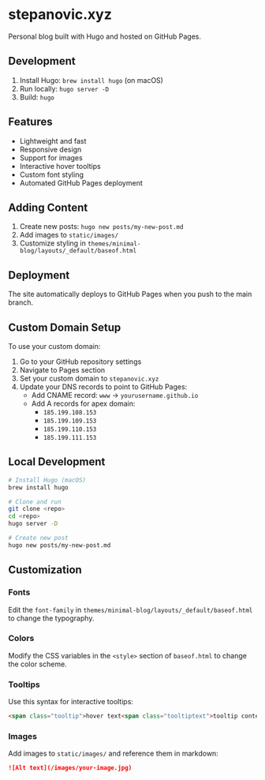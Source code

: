 # stepanovic.xyz

Personal blog built with Hugo and hosted on GitHub Pages.

## Development

1. Install Hugo: `brew install hugo` (on macOS)
2. Run locally: `hugo server -D`
3. Build: `hugo`

## Features

- Lightweight and fast
- Responsive design
- Support for images
- Interactive hover tooltips
- Custom font styling
- Automated GitHub Pages deployment

## Adding Content

1. Create new posts: `hugo new posts/my-new-post.md`
2. Add images to `static/images/`
3. Customize styling in `themes/minimal-blog/layouts/_default/baseof.html`

## Deployment

The site automatically deploys to GitHub Pages when you push to the main branch.

## Custom Domain Setup

To use your custom domain:

1. Go to your GitHub repository settings
2. Navigate to Pages section
3. Set your custom domain to `stepanovic.xyz`
4. Update your DNS records to point to GitHub Pages:
   - Add CNAME record: `www` → `yourusername.github.io`
   - Add A records for apex domain:
     - `185.199.108.153`
     - `185.199.109.153`
     - `185.199.110.153`
     - `185.199.111.153`

## Local Development

```bash
# Install Hugo (macOS)
brew install hugo

# Clone and run
git clone <repo>
cd <repo>
hugo server -D

# Create new post
hugo new posts/my-new-post.md
```

## Customization

### Fonts
Edit the `font-family` in `themes/minimal-blog/layouts/_default/baseof.html` to change the typography.

### Colors
Modify the CSS variables in the `<style>` section of `baseof.html` to change the color scheme.

### Tooltips
Use this syntax for interactive tooltips:
```html
<span class="tooltip">hover text<span class="tooltiptext">tooltip content</span></span>
```

### Images
Add images to `static/images/` and reference them in markdown:
```markdown
![Alt text](/images/your-image.jpg)
```
